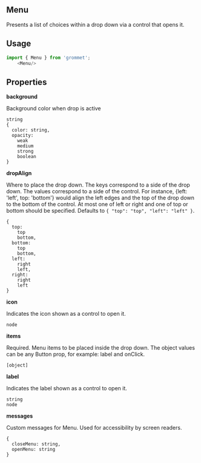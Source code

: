 ## Menu
Presents a list of choices within a drop down via a control that
    opens it.

## Usage

```javascript
import { Menu } from 'grommet';
    <Menu/>
```

## Properties

**background**

Background color when drop is active

```
string
{
  color: string,
  opacity: 
    weak
    medium
    strong
    boolean
}
```

**dropAlign**

Where to place the drop down. The keys correspond to a side of the drop down.
      The values correspond to a side of the control. For instance,
      {left: 'left', top: 'bottom'} would align the left edges and the top of
      the drop down to the bottom of the control. At most one of left or right and
      one of top or bottom should be specified. Defaults to `{
  "top": "top",
  "left": "left"
}`.

```
{
  top: 
    top
    bottom,
  bottom: 
    top
    bottom,
  left: 
    right
    left,
  right: 
    right
    left
}
```

**icon**

Indicates the icon shown as a control to open it.

```
node
```

**items**

Required. Menu items to be placed inside the drop down.
      The object values can be any Button prop, for example: label and onClick.

```
[object]
```

**label**

Indicates the label shown as a control to open it.

```
string
node
```

**messages**

Custom messages for Menu. Used for accessibility by screen readers.

```
{
  closeMenu: string,
  openMenu: string
}
```
  